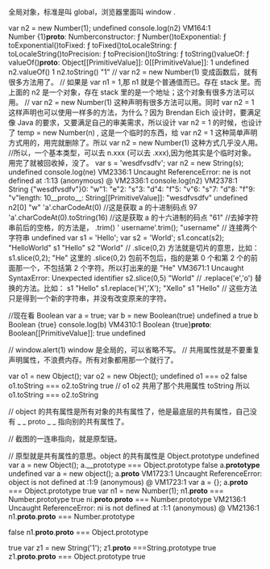 全局对象，标准是叫 global，浏览器里面叫 window .

var n2 = new Number(1);
undefined
console.log(n2)
VM164:1 Number {1}__proto__: Numberconstructor: ƒ Number()toExponential: ƒ toExponential()toFixed: ƒ toFixed()toLocaleString: ƒ toLocaleString()toPrecision: ƒ toPrecision()toString: ƒ toString()valueOf: ƒ valueOf()__proto__: Object[[PrimitiveValue]]: 0[[PrimitiveValue]]: 1
undefined
n2.valueOf()
1
n2.toString()
"1"
// var n2 = new Number(1) 变成函数后，就有很多方法用了。
// 如果是 var n1 = 1,那 n1 就是个普通值而已。存在 stack 里。而上面的 n2 是一个对象，存在 stack 里的是一个地址；这个对象有很多方法可以用。
// var n2 = new Number(1) 这种声明有很多方法可以用。同时 var n2 = 1 这样声明也可以使用一样多的方法，为什么？因为 Brendan Eich 设计时，要满足像 Java 的要求，又要满足自己的审美需求，所以设计 var n2 = 1 的时候，也设计了 temp = new Number(n) , 这是一个临时的东西，给 var n2 = 1 这种简单声明方式用的，用完就删除了。所以 var n2 = new Number(1) 这种方式几乎没人用。
//所以，一个基本类型，可以去 n.xxx (可以去 .xxx),因为他其实是个临时对象。用完了就被回收掉，没了。
var s = 'wesdfvsdfv';
var n2 = new String(s);
undefined
console.log(ne)
VM2336:1 Uncaught ReferenceError: ne is not defined
    at <anonymous>:1:13
(anonymous) @ VM2336:1
console.log(n2)
VM2378:1 String {"wesdfvsdfv"}0: "w"1: "e"2: "s"3: "d"4: "f"5: "v"6: "s"7: "d"8: "f"9: "v"length: 10__proto__: String[[PrimitiveValue]]: "wesdfvsdfv"
undefined
n2[0]
"w"
'a'.charCodeAt(0)  //这是获取 a 的十进制码点
97
'a'.charCodeAt(0).toString(16)  //这是获取 a 的十六进制的码点
"61"
//去掉字符串前后的空格，的方法是， .trim()
'      username'.trim();
"username"
// 连接两个字符串
undefined
var s1 = 'Hello';
var s2 = 'World';
s1.concat(s2);
"HelloWorld"
s1
"Hello"
s2
"World"
// .slice(0,2) 方法就是切片的意思，比如：
s1.slice(0,2);
"He"
这里的 .slice(0,2) 包前不包后，指的是第 0 个和第 2 个的前面那一个，不包括第 2 个字符。所以打出来的是 "He"
VM3671:1 Uncaught SyntaxError: Unexpected identifier
s2.slice(0,5)
"World"
// .replace('e','o') 替换的方法。比如：
s1
"Hello"
s1.replace('H','X');
"Xello"
s1
"Hello"
// 这些方法只是得到一个新的字符串，并没有改变原来的字符。

//现在看 Boolean
var a = true;
var b = new Boolean(true)
undefined
a
true
b
Boolean {true}
console.log(b)
VM4310:1 Boolean {true}__proto__: Boolean[[PrimitiveValue]]: true
undefined

// window.alert(1)  window 是全局的，可以省略不写。
// 共用属性就是不要重复声明属性，不浪费内存。所有对象都用那一个就行了。

var o1 = new Object();
var o2 = new Object();
undefined
o1 === o2
false
o1.toString === o2.toString
true
// o1 o2 共用了那个共用属性 toString 所以 o1.toString === o2.toString

// object 的共有属性是所有对象的共有属性了，他是最底层的共有属性，自己没有 _ _ proto _ _ 指向别的共有属性了。

// 截图的一连串指向，就是原型链。

// 原型就是共有属性的意思。object 的共有属性是 Object.prototype
undefined
var a = new Object();
a.__prototype === Object.prototype
false
a.__prototype__
undefined
var a = new object();
a.__proto__
VM1723:1 Uncaught ReferenceError: object is not defined
    at <anonymous>:1:9
(anonymous) @ VM1723:1
var a = {};
a.__proto__ === Object.prototype
true
var n1 = new Number(1);
n1.__proto__ === Number.prototype
true
ni.__proto__.__proto__ === Number.prototype
VM2136:1 Uncaught ReferenceError: ni is not defined
    at <anonymous>:1:1
(anonymous) @ VM2136:1
n1.__proto__.__proto__ === Number.prototype

false
n1.__proto__.__proto__ === Object.prototype


true
var z1 = new String('1');
z1.__proto__ ===String.prototype
true
z1.__proto__.__proto__ === Object.prototype
true